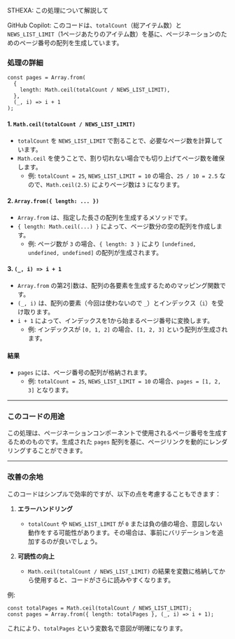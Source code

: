 STHEXA: この処理について解説して

GitHub Copilot: このコードは、`totalCount`（総アイテム数）と `NEWS_LIST_LIMIT`（1ページあたりのアイテム数）を基に、ページネーションのためのページ番号の配列を生成しています。

### 処理の詳細
```tsx
const pages = Array.from(
  {
    length: Math.ceil(totalCount / NEWS_LIST_LIMIT),
  },
  (_, i) => i + 1
);
```

#### 1. `Math.ceil(totalCount / NEWS_LIST_LIMIT)`
- `totalCount` を `NEWS_LIST_LIMIT` で割ることで、必要なページ数を計算しています。
- `Math.ceil` を使うことで、割り切れない場合でも切り上げてページ数を確保します。
  - 例: `totalCount = 25`, `NEWS_LIST_LIMIT = 10` の場合、`25 / 10 = 2.5` なので、`Math.ceil(2.5)` によりページ数は `3` になります。

#### 2. `Array.from({ length: ... })`
- `Array.from` は、指定した長さの配列を生成するメソッドです。
- `{ length: Math.ceil(...) }` によって、ページ数分の空の配列を作成します。
  - 例: ページ数が `3` の場合、`{ length: 3 }` により `[undefined, undefined, undefined]` の配列が生成されます。

#### 3. `(_, i) => i + 1`
- `Array.from` の第2引数は、配列の各要素を生成するためのマッピング関数です。
- `(_, i)` は、配列の要素（今回は使わないので `_`）とインデックス（`i`）を受け取ります。
- `i + 1` によって、インデックスを1から始まるページ番号に変換します。
  - 例: インデックスが `[0, 1, 2]` の場合、`[1, 2, 3]` という配列が生成されます。

#### 結果
- `pages` には、ページ番号の配列が格納されます。
  - 例: `totalCount = 25`, `NEWS_LIST_LIMIT = 10` の場合、`pages = [1, 2, 3]` となります。

---

### このコードの用途
この処理は、ページネーションコンポーネントで使用されるページ番号を生成するためのものです。生成された `pages` 配列を基に、ページリンクを動的にレンダリングすることができます。

---

### 改善の余地
このコードはシンプルで効率的ですが、以下の点を考慮することもできます：

1. **エラーハンドリング**
   - `totalCount` や `NEWS_LIST_LIMIT` が `0` または負の値の場合、意図しない動作をする可能性があります。その場合は、事前にバリデーションを追加するのが良いでしょう。

2. **可読性の向上**
   - `Math.ceil(totalCount / NEWS_LIST_LIMIT)` の結果を変数に格納してから使用すると、コードがさらに読みやすくなります。

例:
```tsx
const totalPages = Math.ceil(totalCount / NEWS_LIST_LIMIT);
const pages = Array.from({ length: totalPages }, (_, i) => i + 1);
```

これにより、`totalPages` という変数名で意図が明確になります。
